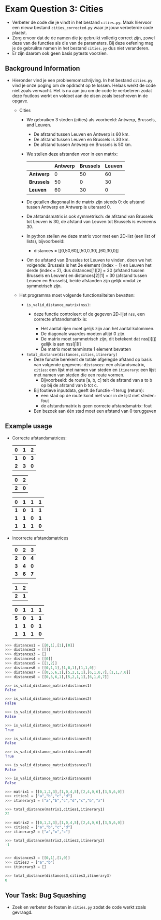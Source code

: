 # Exam Question 3: Cities

* Verbeter de code die je vindt in het bestand `cities.py`. Maak hiervoor een nieuw bestand `cities_corrected.py` waar je jouw verbeterde code plaatst.
* Zorg ervoor dat de de namen die je gebruikt volledig correct zijn, zowel deze van de functies als die van de parameters. Bij deze oefening mag je de gebruikte namen in het bestand `cities.py` dus niet veranderen. 
* Er zijn daarom ook geen basis pytests voorzien.



## Background Information


* Hieronder vind je een probleemomschrijving. In het bestand `cities.py` vind je onze poging om de opdracht op te lossen. Helaas werkt de code niet zoals verwacht. Het is nu aan jou om de code te verbeteren zodat deze foutloos werkt en voldoet aan de eisen zoals beschreven in de opgave. 

    * Cities
        * We gebruiken 3 steden (cities) als voorbeeld: Antwerp, Brussels, and Leuven.
          * De afstand tussen Leuven en Antwerp is 60 km.
          * De afstand tussen Leuven en Brussels is 30 km.
          * De afstand tussen Antwerp en Brussels is 50 km.
        * We stellen deze afstanden voor in een matrix: 

          |          | Antwerp | Brussels | Leuven |
          |----------|-----------|---------|--------|
          | **Antwerp**|    0      |   50    |   60   |
          | **Brussels** |   50      |    0    |   30   |
          | **Leuven**   |   60      |   30    |    0   |

        * De getallen diagonaal in de matrix zijn steeds 0: de afstand tussen Antwerp en Antwerp is uiteraard 0.
        * De afstandsmatrix is ook symmetrisch: de afstand van Brussels tot Leuven is 30, de afstand van Leuven tot Brussels is eveneens 30.
        * In python stellen we deze matrix voor met een 2D-list (een list of lists), bijvoorbeeld:
          * distances = [[0,50,60],[50,0,30],[60,30,0]]
        * Om de afstand van Brussles tot Leuven te vinden, doen we het volgende: Brussels is het 2e element (index = 1) en Leuven het derde (index = 2), dus distances[1][2] = 30 (afstand tussen Brussels en Leuven) en distances[2][1] = 30 (afstand tussen Leuven en Brussels), beide afstanden zijn gelijk omdat ze symmetrisch zijn. 
        

    * Het programma moet volgende functionaliteiten bevatten:
        * `is_valid_distance_matrix(nss)`:
          * deze functie controleert of de gegeven 2D-lijst `nss`, een correcte afstandsmatrix is:
              
              * Het aantal rijen moet gelijk zijn aan het aantal kolommen.
              * De diagonale waardes moeten altijd 0 zijn.
              * De matrix moet symmetrisch zijn, dit betekent dat nss[i][j] gelijk is aan nss[j][i]
              * De matrix moet tenminste 1 element bevatten
        * `total_distance(distances,cities,itinerary)`
          * Deze functie berekent de totale afgelegde afstand op basis van volgende gegevens: `distances`: een afstandsmatrix, `cities`: een lijst met namen van steden en `itinerary`: een lijst met namen van steden die een route vormen.
            * Bijvoorbeeld: de route [a, b, c] telt de afstand van a to b op bij de afstand van b tot c.
          * Bij foutieve inputdata, geeft de functie -1 terug (return):
            * een stad op de route komt niet voor in de lijst met steden: fout
            * de afstandsmatrix is geen correcte afstandsmatrix: fout
          * Een bezoek aan één stad moet een afstand van 0 teruggeven


## Example usage


* Correcte afstandsmatrices:

    |    0      |   1    |   2  |
    |---|---|---|
    |  **1**    |   **0**   |   **3**  |
    |   **2**   |   **3**   |   **0**  |


    |    0      |  2    |
    |---|---|
    |  **2**    |   **0**   | 


    |    0      |   1    |   1  |  1  |
    |---|---|---|---|
    |  **1**   |   **0**   |   **1**  |   **1**  |
    |  **1**   |   **1**   |   **0**  |   **1**  |
    |  **1**   |   **1**   |   **1**  |   **0**  |

* Incorrecte afstandsmatrices


    |    0      |   2    |   3  |
    |---|---|---|
    |  **2**    |   **0**   |   **4**  |
    |  **3**    |   **4**   |   **0**  |
    |   **3**   |   **6**   |   **7**  |


    |    1      |  2    |
    |---|---|
    |  **2**    |   **1**   | 


    |    0      |   1    |   1  |  1  |
    |---|---|---|---|
    |  **5**   |   **0**   |   **1**  |   **1**  |
    |  **1**   |   **1**   |   **0**  |   **1**  |
    |  **1**   |   **1**   |   **1**  |   **0**  |




```python
>>> distances1 = [[0,1],[1],[0]]
>>> distances2 = [[]]
>>> distances3 = []
>>> distances4 = [[0]]
>>> distances5 = [[1,2]]
>>> distances6 = [[0,1,1],[1,0,1],[1,1,0]]
>>> distances7 = [[0,5,6,1],[5,2,1,1],[6,1,0,7],[1,1,7,0]]
>>> distances8 = [[0,5,6,1],[5,2,1,1],[6,1,0,7]]

>>> is_valid_distance_matrix(distances1)
False

>>> is_valid_distance_matrix(distances2)
False

>>> is_valid_distance_matrix(distances3)
False

>>> is_valid_distance_matrix(distances4)
True

>>> is_valid_distance_matrix(distances5)
False

>>> is_valid_distance_matrix(distances6)
True

>>> is_valid_distance_matrix(distances7)
False

>>> is_valid_distance_matrix(distances8)
False

>>> matrix1 = [[0,1,2,3],[1,0,4,5],[2,4,0,6],[3,5,6,0]]
>>> cities1 = ["a","b","c","d"]
>>> itinerary1 = ["a","b","c","d","c","b","a"]

>>> total_distance(matrix1,cities1,itinerary1)
22

>>> matrix2 = [[0,1,2,3],[1,0,4,5],[2,4,0,6],[3,5,6,0]]
>>> cities2 = ["a","b","c","d"]
>>> itinerary2 = ["a","x","c"]

>>> total_distance(matrix2,cities2,itinerary2)
-1


>>> distances3 = [[0,1],[1,0]]
>>> cities3 = ["a","b"]
>>> itinerary3 = []

>>> total_distance(distances3,cities3,itinerary3)
0


```

## Your Task: Bug Squashing

* Zoek en verbeter de fouten in `cities.py` zodat de code werkt zoals gevraagd.
